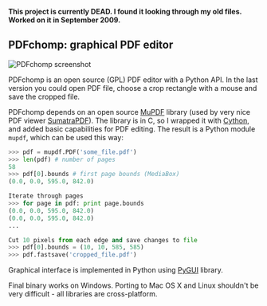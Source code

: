 **This project is currently DEAD. I found it looking through my old files. Worked on it in September 2009.**

## PDFchomp: graphical PDF editor

![PDFchomp screenshot](PDFchomp/raw/master/screenshort.jpg)

PDFchomp is an open source (GPL) PDF editor with a Python API. In the last version you could open PDF file, choose a crop rectangle with a mouse and save the cropped file.

PDFchomp depends on an open source [MuPDF][] library (used by very nice PDF viewer [SumatraPDF][]). The library is in C, so I wrapped it with [Cython][], and added basic capabilities for PDF editing. The result is a Python module `mupdf`, which can be used this way:

```python
>>> pdf = mupdf.PDF('some_file.pdf')
>>> len(pdf) # number of pages
58
>>> pdf[0].bounds # first page bounds (MediaBox)
(0.0, 0.0, 595.0, 842.0)

Iterate through pages
>>> for page in pdf: print page.bounds
(0.0, 0.0, 595.0, 842.0)
(0.0, 0.0, 595.0, 842.0)
...

Cut 10 pixels from each edge and save changes to file
>>> pdf[0].bounds = (10, 10, 585, 585)
>>> pdf.fastsave('cropped_file.pdf')
```

Graphical interface is implemented in Python using [PyGUI][] library.

Final binary works on Windows. Porting to Mac OS X and Linux shouldn't be
very difficult - all libraries are cross-platform.

[MuPDF]: http://ccxvii.net/mupdf/
[SumatraPDF]: http://blog.kowalczyk.info/software/sumatrapdf
[Cython]: http://www.cython.org/
[PyGUI]: http://www.cosc.canterbury.ac.nz/greg.ewing/python_gui/

